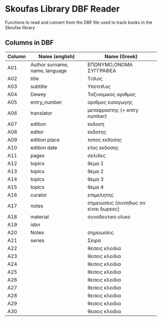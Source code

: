 # Skoufas Library DBF Reader

Functions to read and convert from the DBF file used to track books in the Skoufas library

## Columns in DBF

| Column | Name (english) | Name (Greek) |
|--------|----------------|--------------|
| A01 | Author surname, name, language | ΕΠΩΝΥΜΟ,ΟΝΟΜΑ ΣΥΓΓΡΑΦΕΑ |
| A02 | title | Τιτλος |
| A03 | subtitle | Υποτιτλος |
| A04 | Dewey | Ταξινομικος αριθμος |
| A05 | entry_number | αριθμος εισαγωγης |
| A06 | translator | μεταφραστης (+ entry number) |
| A07 | edition | εκδοση |
| A08 | editor | εκδοτης |
| A09 | edition place | τοπος εκδοσης |
| A10 | edition date | ετος εκδοσης |
| A11 | pages | σελιδες |
| A12 | topics | θεμα 1 |
| A13 | topics | θεμα 2 |
| A14 | topics | θεμα 3 |
| A15 | topics | θεμα 4 |
| A16 | curator | επιμελητης |
| A17 | notes | σημειωσεις (συνηθως αν είναι δωρεες) |
| A18 | material | συνοδευτικο υλικο |
| A19 | isbn | |
| A20 | Notes | σημειωσεις |
| A21 | series | Σειρα |
| A22 | | θεσεις κλειδια |
| A23 | | θεσεις κλειδια |
| A24 | | θεσεις κλειδια |
| A25 | | θεσεις κλειδια |
| A26 | | θεσεις κλειδια |
| A27 | | θεσεις κλειδια |
| A28 | | θεσεις κλειδια |
| A29 | | θεσεις κλειδια |
| A30 | | θεσεις κλειδια |
